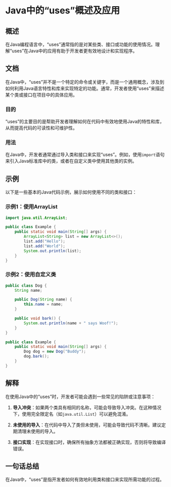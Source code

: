<!--
Meta Description: # Java中的“uses”概述及应用 ## 概述 在Java编程语言中，“uses”通常指的是对某些类、接口或功能的使用情况。理解“uses”在Java中的应用有助于开发者更有效地设计和实现程序。 ## 文档 在Java中，“uses”并不是一个特定的命令或关键字，而是一个通用概念，涉及到如何利用...
Meta Keywords: uses, public, dog, string, list
-->

# Java中的“uses”概述及应用

## 概述
在Java编程语言中，“uses”通常指的是对某些类、接口或功能的使用情况。理解“uses”在Java中的应用有助于开发者更有效地设计和实现程序。

## 文档
在Java中，“uses”并不是一个特定的命令或关键字，而是一个通用概念，涉及到如何利用Java语言特性和库来实现特定的功能。通常，开发者使用“uses”来描述某个类或接口在项目中的具体应用。

### 目的
“uses”的主要目的是帮助开发者理解如何在代码中有效地使用Java的特性和库，从而提高代码的可读性和可维护性。

### 用法
在Java中，开发者通常通过导入类和接口来实现“uses”。例如，使用`import`语句来引入Java标准库中的类，或者在自定义类中使用其他类的实例。

## 示例
以下是一些基本的Java代码示例，展示如何使用不同的类和接口：

### 示例1：使用ArrayList
```java
import java.util.ArrayList;

public class Example {
    public static void main(String[] args) {
        ArrayList<String> list = new ArrayList<>();
        list.add("Hello");
        list.add("World");
        System.out.println(list);
    }
}
```

### 示例2：使用自定义类
```java
public class Dog {
    String name;

    public Dog(String name) {
        this.name = name;
    }

    public void bark() {
        System.out.println(name + " says Woof!");
    }
}

public class Example {
    public static void main(String[] args) {
        Dog dog = new Dog("Buddy");
        dog.bark();
    }
}
```

## 解释
在使用Java中的“uses”时，开发者可能会遇到一些常见的陷阱或注意事项：

1. **导入冲突**：如果两个类具有相同的名称，可能会导致导入冲突。在这种情况下，使用完全限定名（如`java.util.List`）可以避免混淆。
   
2. **未使用的导入**：在代码中导入了类但未使用，可能会导致代码不清晰。建议定期清理未使用的导入。

3. **接口实现**：在实现接口时，确保所有抽象方法都被正确实现，否则将导致编译错误。

## 一句话总结
在Java中，“uses”是指开发者如何有效地利用类和接口来实现所需功能的过程。